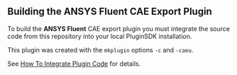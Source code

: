 ## Building the ANSYS Fluent CAE Export Plugin

To build the **ANSYS Fluent** CAE export plugin you must integrate the source code from 
this repository into your local PluginSDK installation.

This plugin was created with the `mkplugin` options `-c` and `-caeu`.

See [How To Integrate Plugin Code][HowTo] for details.

[HowTo]: https://github.com/pointwise/How-To-Integrate-Plugin-Code
